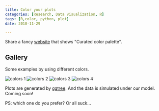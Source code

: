 ```yaml
---
title: Color your plots
categories: [Research, Data visualization, R]
tags: [R,color, python, plot]
date: 2018-11-29

---
```


Share a fancy [website](https://www.webdesignrankings.com/resources/lolcolors/) that shows "Curated color palette".

<!--more-->

## Gallery
Some examples by using different colors. 

![colors 1](col1.png)
![colors 2](col2.png)
![colors 3](col3.png)
![colors 4](col4.png)

Plots are generated by [ggtree](http://bioconductor.org/packages/release/bioc/html/ggtree.html). And the data is simulated under our model. Coming soon!

PS: which one do you prefer? Or all suck...